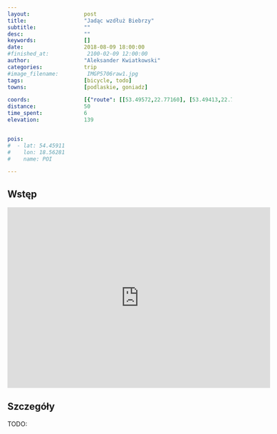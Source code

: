 ```yaml
---
layout:                 post
title:                  "Jadąc wzdłuż Biebrzy"
subtitle:               ""
desc:                   ""
keywords:               []
date:                   2018-08-09 18:00:00
#finished_at:            2100-02-09 12:00:00
author:                 "Aleksander Kwiatkowski"
categories:             trip
#image_filename:         IMGP5706raw1.jpg
tags:                   [bicycle, todo]
towns:                  [podlaskie, goniadz]

coords:                 [{"route": [[53.49572,22.77160], [53.49413,22.76362], [53.48816,22.75839], [53.48418,22.71745], [53.47452,22.67264], [53.46650,22.66818], [53.48627,22.64578]], "type": "bicycle"}]
distance:               50
time_spent:             6
elevation:              139


pois:
#  - lat: 54.45911
#    lon: 18.56281
#    name: POI

---
```



## Wstęp

<iframe height='405' width='590' frameborder='0' allowtransparency='true' scrolling='no' src='https://www.strava.com/activities/1758477822/embed/5617e407fd9ac51f98ccc9c2376f4823cbcbdb84'></iframe>

## Szczegóły

TODO:
